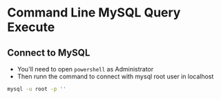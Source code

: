 # Command Line MySQL Query Execute

## Connect to MySQL
* You'll need to open `powershell` as Administrator
* Then runn the command  to connect with mysql root user in localhost
```bash
mysql -u root -p ''
```